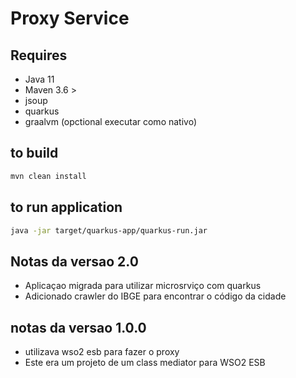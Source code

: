 # Proxy Service

## Requires

* Java 11
* Maven 3.6 >
* jsoup
* quarkus
* graalvm (opctional executar como nativo)

## to build

```bash
mvn clean install
```

## to run application

```bash
java -jar target/quarkus-app/quarkus-run.jar
```


## Notas da versao 2.0

* Aplicaçao migrada para utilizar microsrviço com quarkus
* Adicionado crawler do IBGE para encontrar o código da cidade 

## notas da versao 1.0.0
* utilizava wso2 esb para fazer o proxy
* Este era um projeto de um class mediator para WSO2 ESB